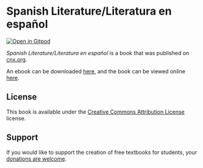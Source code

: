 # Spanish Literature/Literatura en español

[![Open in Gitpod](https://gitpod.io/button/open-in-gitpod.svg)](https://gitpod.io/from-referrer/)

_Spanish Literature/Literatura en español_ is a book that was published on [cnx.org](https://cnx.org/).

An ebook can be downloaded [here](https://github.com/cnx-user-books/cnxbook-spanish-literature-literatura-en-espanol/releases/latest), and the book can be viewed online [here](https://github.com/cnx-user-books/cnxbook-spanish-literature-literatura-en-espanol/releases/latest).

## License
This book is available under the [Creative Commons Attribution License](./LICENSE) license.

## Support
If you would like to support the creation of free textbooks for students, your [donations are welcome](https://riceconnect.rice.edu/donation/support-openstax-banner).

